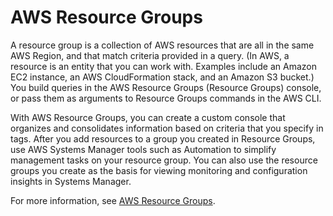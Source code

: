 # AWS Resource Groups<a name="systems-manager-resource-groups"></a>

A resource group is a collection of AWS resources that are all in the same AWS Region, and that match criteria provided in a query\. \(In AWS, a resource is an entity that you can work with\. Examples include an Amazon EC2 instance, an AWS CloudFormation stack, and an Amazon S3 bucket\.\) You build queries in the AWS Resource Groups \(Resource Groups\) console, or pass them as arguments to Resource Groups commands in the AWS CLI\.

With AWS Resource Groups, you can create a custom console that organizes and consolidates information based on criteria that you specify in tags\. After you add resources to a group you created in Resource Groups, use AWS Systems Manager tools such as Automation to simplify management tasks on your resource group\. You can also use the resource groups you create as the basis for viewing monitoring and configuration insights in Systems Manager\. 

For more information, see [AWS Resource Groups](https://docs.aws.amazon.com/ARG/latest/userguide/welcome.html)\.